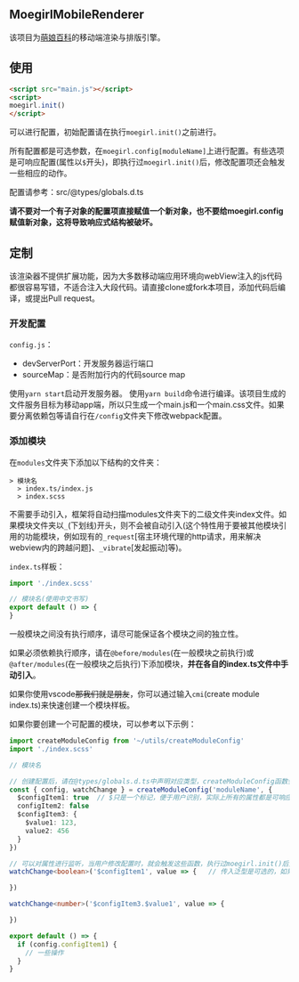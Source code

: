 ## MoegirlMobileRenderer

该项目为[萌娘百科](https://zh.moegirl.org.cn/Mainpage)的移动端渲染与排版引擎。

## 使用

``` html
<script src="main.js"></script>
<script>
moegirl.init()
</script>
```

可以进行配置，初始配置请在执行`moegirl.init()`之前进行。

所有配置都是可选参数，在`moegirl.config[moduleName]`上进行配置。有些选项是可响应配置(属性以`$`开头)，即执行过`moegirl.init()`后，修改配置项还会触发一些相应的动作。

配置请参考：src/@types/globals.d.ts

**请不要对一个有子对象的配置项直接赋值一个新对象，也不要给moegirl.config赋值新对象，这将导致响应式结构被破坏。**

## 定制

该渲染器不提供扩展功能，因为大多数移动端应用环境向webView注入的js代码都很容易写错，不适合注入大段代码。请直接clone或fork本项目，添加代码后编译，或提出Pull request。

### 开发配置

`config.js`：
- devServerPort：开发服务器运行端口
- sourceMap：是否附加行内的代码source map

使用`yarn start`启动开发服务器。
使用`yarn build`命令进行编译。该项目生成的文件服务目标为移动app端，所以只生成一个main.js和一个main.css文件。如果要分离依赖包等请自行在`/config`文件夹下修改webpack配置。

### 添加模块

在`modules`文件夹下添加以下结构的文件夹：
```
> 模块名
  > index.ts/index.js
  > index.scss
```

不需要手动引入，框架将自动扫描modules文件夹下的二级文件夹index文件。如果模块文件夹以`_`(下划线)开头，则不会被自动引入(这个特性用于要被其他模块引用的功能模块，例如现有的`_request`[宿主环境代理的http请求，用来解决webview内的跨越问题]、`_vibrate`[发起振动]等)。

`index.ts`样板：
``` ts
import './index.scss'

// 模块名(使用中文书写)
export default () => {
}

```

一般模块之间没有执行顺序，请尽可能保证各个模块之间的独立性。

如果必须依赖执行顺序，请在`@before/modules`(在一般模块之前执行)或`@after/modules`(在一般模块之后执行)下添加模块，**并在各自的index.ts文件中手动引入**。

如果你使用vscode<del>那我们就是朋友</del>，你可以通过输入`cmi`(create module index.ts)来快速创建一个模块样板。

如果你要创建一个可配置的模块，可以参考以下示例：

``` ts
import createModuleConfig from '~/utils/createModuleConfig'
import './index.scss'

// 模块名

// 创建配置后，请在@types/globals.d.ts中声明对应类型，createModuleConfig函数会关联globals.d.ts中声明的模块及其类型
const { config, watchChange } = createModuleConfig('moduleName', {
  $configItem1: true  // $只是一个标记，便于用户识别，实际上所有的属性都是可响应(监听)的 
  configItem2: false
  $configItem3: {
    $value1: 123,
    value2: 456
  }
})

// 可以对属性进行监听，当用户修改配置时，就会触发这些函数，执行过moegirl.init()后生效
watchChange<boolean>('$configItem1', value => {   // 传入泛型是可选的，如果不传value将是any类型

})

watchChange<number>('$configItem3.$value1', value => {

})

export default () => {
  if (config.configItem1) {
    // 一些操作
  }
}
```






